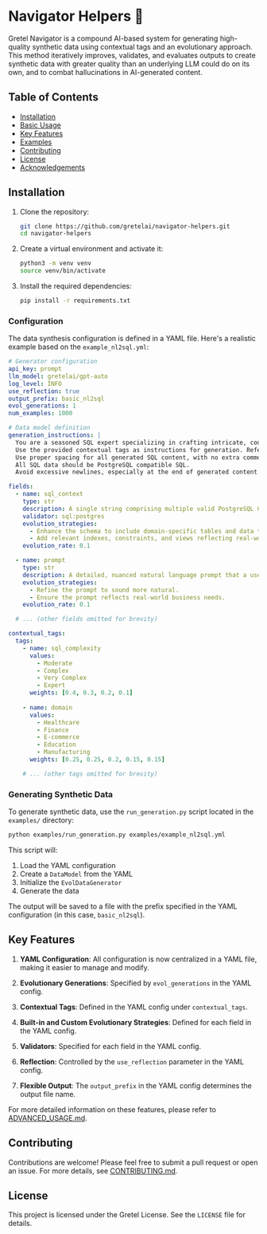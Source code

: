 # Navigator Helpers 🚀

Gretel Navigator is a compound AI-based system for generating high-quality synthetic data using contextual tags and an evolutionary approach. This method iteratively improves, validates, and evaluates outputs to create synthetic data with greater quality than an underlying LLM could do on its own, and to combat hallucinations in AI-generated content.

## Table of Contents

- [Installation](#installation)
- [Basic Usage](#basic-usage)
- [Key Features](#key-features)
- [Examples](#examples)
- [Contributing](#contributing)
- [License](#license)
- [Acknowledgements](#acknowledgements)

## Installation

1. Clone the repository:
   ```bash
   git clone https://github.com/gretelai/navigator-helpers.git
   cd navigator-helpers
   ```

2. Create a virtual environment and activate it:
   ```bash
   python3 -m venv venv
   source venv/bin/activate
   ```

3. Install the required dependencies:
   ```bash
   pip install -r requirements.txt
   ```

### Configuration

The data synthesis configuration is defined in a YAML file. Here's a realistic example based on the `example_nl2sql.yml`:

```yaml
# Generator configuration
api_key: prompt
llm_model: gretelai/gpt-auto
log_level: INFO
use_reflection: true
output_prefix: basic_nl2sql
evol_generations: 1
num_examples: 1000

# Data model definition
generation_instructions: |
  You are a seasoned SQL expert specializing in crafting intricate, context-rich queries and explanations. 
  Use the provided contextual tags as instructions for generation. Reference the provided Context to ensure relevance and appropriate complexity.
  Use proper spacing for all generated SQL content, with no extra comments or explanations when generating code.
  All SQL data should be PostgreSQL compatible SQL.
  Avoid excessive newlines, especially at the end of generated content.

fields:
  - name: sql_context
    type: str
    description: A single string comprising multiple valid PostgreSQL CREATE TABLE statements and a complex schema similar to a production application including multiple tables, separated by semicolons. The schema should be based on the provided Context, particularly the domain and domain_description.
    validator: sql:postgres
    evolution_strategies:
      - Enhance the schema to include domain-specific tables and data types.
      - Add relevant indexes, constraints, and views reflecting real-world designs.
    evolution_rate: 0.1

  - name: prompt
    type: str
    description: A detailed, nuanced natural language prompt that a user might ask to a database for a particular task, based on the provided sql_context field that challenges advanced understanding. The prompt should align with the domain and domain_description from the contextual tags.
    evolution_strategies:
      - Refine the prompt to sound more natural.
      - Ensure the prompt reflects real-world business needs.
    evolution_rate: 0.1

  # ... (other fields omitted for brevity)

contextual_tags:
  tags:
    - name: sql_complexity
      values:
        - Moderate
        - Complex
        - Very Complex
        - Expert
      weights: [0.4, 0.3, 0.2, 0.1]
    
    - name: domain
      values:
        - Healthcare
        - Finance
        - E-commerce
        - Education
        - Manufacturing
      weights: [0.25, 0.25, 0.2, 0.15, 0.15]

    # ... (other tags omitted for brevity)
```

### Generating Synthetic Data

To generate synthetic data, use the `run_generation.py` script located in the `examples/` directory:

```bash
python examples/run_generation.py examples/example_nl2sql.yml
```

This script will:
1. Load the YAML configuration
2. Create a `DataModel` from the YAML
3. Initialize the `EvolDataGenerator`
4. Generate the data

The output will be saved to a file with the prefix specified in the YAML configuration (in this case, `basic_nl2sql`).

## Key Features

1. **YAML Configuration**: All configuration is now centralized in a YAML file, making it easier to manage and modify.

2. **Evolutionary Generations**: Specified by `evol_generations` in the YAML config.

3. **Contextual Tags**: Defined in the YAML config under `contextual_tags`.

4. **Built-in and Custom Evolutionary Strategies**: Defined for each field in the YAML config.

5. **Validators**: Specified for each field in the YAML config.

6. **Reflection**: Controlled by the `use_reflection` parameter in the YAML config.

7. **Flexible Output**: The `output_prefix` in the YAML config determines the output file name.

For more detailed information on these features, please refer to [ADVANCED_USAGE.md](ADVANCED_USAGE.md).

## Contributing

Contributions are welcome! Please feel free to submit a pull request or open an issue. For more details, see [CONTRIBUTING.md](CONTRIBUTING.md).

## License

This project is licensed under the Gretel License. See the `LICENSE` file for details.
